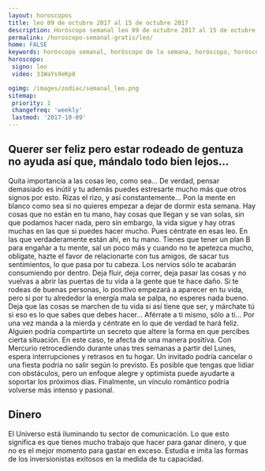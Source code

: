 ```yaml
---
layout: horoscopos
title: leo 09 de octubre 2017 al 15 de octubre 2017 
description: Horóscopo semanal leo 09 de octubre 2017 al 15 de octubre 2017. Querer ser feliz pero estar rodeado de gentuza no ayuda así que, mándalo todo bien lejos…
permalink: /horoscopo-semanal-gratis/leo/
home: FALSE
keywords: horóscopo semanal, horóscopo de la semana, horóscopo, horóscopo gratis,horóscopos, horóscopo esperanza gracia, horoscopos leo la semana, horóscopos gratis, Tarot, Astrologia, Zodíaco, leo, horoscopo gratis, semanal
horoscopo:
 signo: leo
 video: 31WaYs9eKp8

ogimg: /images/zodiac/semanal_leo.png
sitemap:
 priority: 1
 changefreq: 'weekly'
 lastmod: '2017-10-09'
---
```




## Querer ser feliz pero estar rodeado de gentuza no ayuda así que, mándalo todo bien lejos…

Quita importancia a las cosas leo, como sea… De verdad, pensar demasiado es inútil y tu además puedes estresarte mucho más que otros signos por esto. Rizas el rizo, y así constantemente… Pon la mente en blanco como sea si no quieres empezar a dejar de dormir esta semana. Hay cosas que no están en tu mano, hay cosas que llegan y se van solas, sin que podamos hacer nada, pero sin embargo, la vida sigue y hay otras muchas en las que si puedes hacer mucho. Pues céntrate en esas leo. En las que verdaderamente están ahí, en tu mano. Tienes que tener un plan B para engañar a tu mente, sal un poco más y cuando no te apetezca mucho, oblígate, hazte el favor de relacionarte con tus amigos, de sacar tus sentimientos, lo que pasa por tu cabeza. Los nervios sólo te acabarán consumiendo por dentro. Deja fluir, deja correr, deja pasar las cosas y no vuelvas a abrir las puertas de tu vida a la gente que te hace daño. Si te rodeas de buenas personas, lo positivo empezará a aparecer en tu vida, pero si por tu alrededor la energía mala se palpa, no esperes nada bueno. Deja que las cosas se marchen de tu vida si así tiene que ser, y márchate tú si eso es lo que sabes que debes hacer… Aférrate a ti mismo, sólo a ti… Por una vez manda a la mierda y céntrate en lo que de verdad te hará feliz.
Alguien podría compartirte un secreto que altere la forma en que percibes cierta situación. En este caso, te afecta de una manera positiva. Con Mercurio retrocediendo durante unas tres semanas a partir del Lunes, espera interrupciones y retrasos en tu hogar. Un invitado podría cancelar o una fiesta podría no salir según lo previsto. Es posible que tengas que lidiar con obstáculos, pero un enfoque alegre y optimista puede ayudarte a soportar los próximos días. Finalmente, un vínculo romántico podría volverse más intenso y pasional. 

## Dinero

El Universo está iluminando tu sector de comunicación. Lo que esto significa es que tienes mucho trabajo que hacer para ganar dinero, y que no es el mejor momento para gastar en exceso. Estudia e imita las formas de los inversionistas exitosos en la medida de tu capacidad.